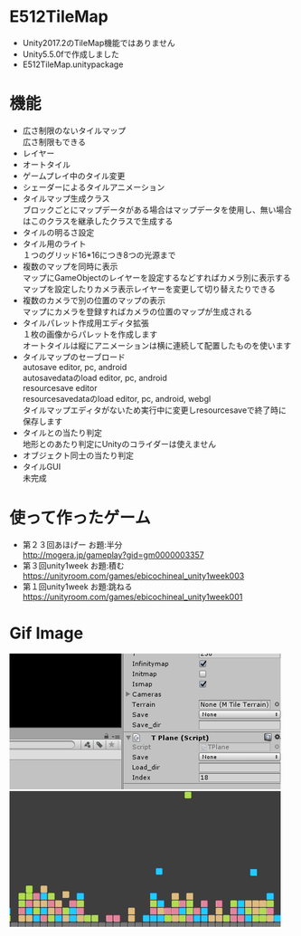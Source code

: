 # E512TileMap
- Unity2017.2のTileMap機能ではありません
- Unity5.5.0fで作成しました
- E512TileMap.unitypackage

# 機能
- 広さ制限のないタイルマップ  
広さ制限もできる  
- レイヤー  
- オートタイル  
- ゲームプレイ中のタイル変更  
- シェーダーによるタイルアニメーション  
- タイルマップ生成クラス  
ブロックごとにマップデータがある場合はマップデータを使用し、無い場合はこのクラスを継承したクラスで生成する  
- タイルの明るさ設定  
- タイル用のライト  
１つのグリッド16*16につき8つの光源まで  
- 複数のマップを同時に表示  
マップにGameObjectのレイヤーを設定するなどすればカメラ別に表示するマップを設定したりカメラ表示レイヤーを変更して切り替えたりできる  
- 複数のカメラで別の位置のマップの表示  
マップにカメラを登録すればカメラの位置のマップが生成される  
- タイルパレット作成用エディタ拡張  
１枚の画像からパレットを作成します  
オートタイルは縦にアニメーションは横に連続して配置したものを使います  
- タイルマップのセーブロード  
autosave editor, pc, android  
autosavedataのload editor, pc, android  
resourcesave editor  
resourcesavedataのload editor, pc, android, webgl  
タイルマップエディタがないため実行中に変更しresourcesaveで終了時に保存します  
- タイルとの当たり判定  
地形とのあたり判定にUnityのコライダーは使えません  
- オブジェクト同士の当たり判定  
- タイルGUI  
未完成
  
# 使って作ったゲーム
- 第２３回あほげー お題:半分  
http://mogera.jp/gameplay?gid=gm0000003357
- 第３回unity1week お題:積む  
https://unityroom.com/games/ebicochineal_unity1week003
- 第１回unity1week お題:跳ねる  
https://unityroom.com/games/ebicochineal_unity1week001

# Gif Image
![Gif](https://raw.githubusercontent.com/ebicochineal/Images/master/0.gif)
![Gif](https://raw.githubusercontent.com/ebicochineal/Images/master/12345.gif)